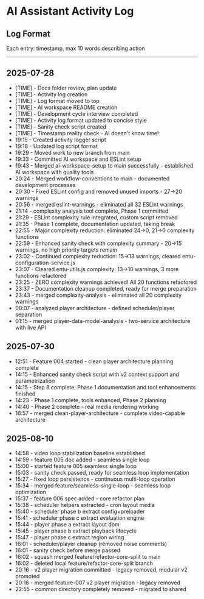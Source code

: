 # AI Assistant Activity Log

## Log Format

Each entry: timestamp, max 10 words describing action

---

## 2025-07-28

- [TIME] - Docs folder review, plan update
- [TIME] - Activity log creation
- [TIME] - Log format moved to top
- [TIME] - AI workspace README creation
- [TIME] - Development cycle interview completed
- [TIME] - Activity log format updated to concise style
- [TIME] - Sanity check script created
- [TIME] - Timestamp reality check - AI doesn't know time!
- 19:15 - Created activity logger script
- 19:18 - Updated log script format
- 19:29 - Moved work to new branch from main
- 19:33 - Committed AI workspace and ESLint setup
- 19:43 - Merged ai-workspace-setup to main successfully - established AI workspace with quality tools
- 20:24 - Merged workflow-conventions to main - documented development processes
- 20:30 - Fixed ESLint config and removed unused imports - 27→20 warnings
- 20:56 - merged eslint-warnings - eliminated all 32 ESLint warnings
- 21:14 - complexity analysis tool complete, Phase 1 committed
- 21:29 - ESLint complexity rule integrated, custom script removed
- 21:35 - Phase 1 complete, documentation updated, taking break
- 22:55 - Major complexity reduction: eliminated 24→0, 21→0 complexity functions
- 22:59 - Enhanced sanity check with complexity summary - 20→15 warnings, no high priority targets remain
- 23:02 - Continued complexity reduction: 15→13 warnings, cleared entu-configuration-service.js
- 23:07 - Cleared entu-utils.js complexity: 13→10 warnings, 3 more functions refactored
- 23:25 - ZERO complexity warnings achieved! All 20 functions refactored
- 23:37 - Documentation cleanup completed, ready for merge preparation
- 23:43 - merged complexity-analysis - eliminated all 20 complexity warnings
- 00:07 - analyzed player architecture - defined scheduler/player separation
- 01:15 - merged player-data-model-analysis - two-service architecture with live API

## 2025-07-30

- 12:51 - Feature 004 started - clean player architecture planning complete
- 14:15 - Enhanced sanity check script with v2 context support and parametrization
- 14:15 - Step 8 complete: Phase 1 documentation and tool enhancements finished
- 14:23 - Phase 1 complete, tools enhanced, Phase 2 planning
- 14:40 - Phase 2 complete - real media rendering working
- 16:57 - merged clean-player-architecture - complete video-capable architecture

## 2025-08-10

- 14:58 - video loop stabilization baseline established
- 14:59 - feature 005 doc added - seamless single loop
- 15:00 - started feature 005 seamless single loop
- 15:03 - sanity check passed, ready for seamless loop implementation
- 15:27 - fixed loop persistence - continuous multi-loop operation
- 15:34 - merged feature/seamless-single-loop - seamless loop optimization
- 15:37 - feature 006 spec added - core refactor plan
- 15:38 - scheduler helpers extracted - cron layout media
- 15:40 - scheduler phase b extract config+preloader
- 15:41 - scheduler phase c extract evaluation engine
- 15:44 - player phase a extract layout dom
- 15:45 - player phase b extract playback lifecycle
- 15:47 - player phase c extract region wiring
- 16:01 - scheduler/player cleanup (removed noise comments)
- 16:01 - sanity check before merge passed
- 16:02 - squash merged feature/refactor-core-split to main
- 16:02 - deleted local feature/refactor-core-split branch
- 20:16 - v2 player migration committed - legacy removed, modular v2 promoted
- 20:16 - merged feature-007 v2 player migration - legacy removed
- 22:55 - common directory completely removed - migrated to shared
